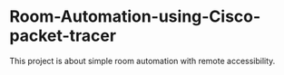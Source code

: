 # Room-Automation-using-Cisco-packet-tracer
This project is about simple room automation with remote accessibility.

